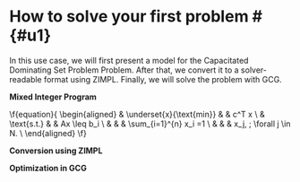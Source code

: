 # How to solve your first problem # {#u1}
In this use case, we will first present a model for the Capacitated Dominating Set Problem Problem.
After that, we convert it to a solver-readable format using ZIMPL.
Finally, we will solve the problem with GCG.

**Mixed Integer Program**

\f{equation}{
  \begin{aligned}
  & \underset{x}{\text{min}}
  & & c^T x \\
  & \text{s.t.} & &  Ax \leq b_i \\
  & & &  \sum_{i=1}^{n} x_i =1 \\
  & & &  x_j, \; \forall j \in N. \\
  \end{aligned}
  \f}

**Conversion using ZIMPL**

**Optimization in GCG**
